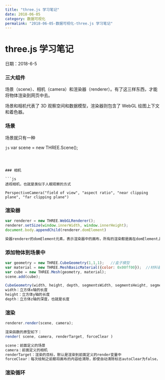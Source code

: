 ```yaml
---
title: "three.js 学习笔记"
date: 2018-06-05
category: 数据可视化
permalink: "2018-06-05-数据可视化-three.js 学习笔记"
---
```


# three.js 学习笔记

日期：2018-6-5

### 三大组件

场景（scene）、相机（camera）和渲染器（renderer）。有了这三样东西，才能将物体渲染到网页中去。

场景和相机代表了 3D 观察空间和数据模型，渲染器则包含了 WebGL 绘图上下文和着色器。

### 场景

场景就只有一种

`js`
var scene = new THREE.Scene();

````



### 相机

```js
透视相机，也就是类似于人眼观察的方式

PerspectiveCamera("field of view", "aspect ratio", "near clipping plane", "far clipping plane")

````

### 渲染器

```js
var renderer = new THREE.WebGLRenderer();
renderer.setSize(window.innerWidth, window.innerHeight);
document.body.appendChild(renderer.domElement)

染器renderer的domElement元素，表示渲染器中的画布，所有的渲染都是画在domElement上的，所以这里的appendChild表示将这个domElement挂接在body下面，这样渲染的结果就能够在页面中显示了。
```

### 添加物体到场景中

```js
var geometry = new THREE.CubeGeometry(1,1,1); 	//盒子模型
var material = new THREE.MeshBasicMaterial({color: 0x00ff00});	//材料着色
var cube = new THREE.Mesh(geometry, material);
scene.add(cube);

CubeGeometry(width, height, depth, segmentsWidth, segmentsHeight, segmentsDepth, materials, sides)
width：立方体x轴的长度
height：立方体y轴的长度
depth：立方体z轴的深度，也就是长度
```

### 渲染

```js
renderer.render(scene, camera);

渲染函数的原型如下：
render( scene, camera, renderTarget, forceClear )

scene：前面定义的场景
camera：前面定义的相机
renderTarget：渲染的目标，默认是渲染到前面定义的render变量中
forceClear：每次绘制之前都将画布的内容给清除，即使自动清除标志autoClear为false，也会清除。
```

### 渲染循环
